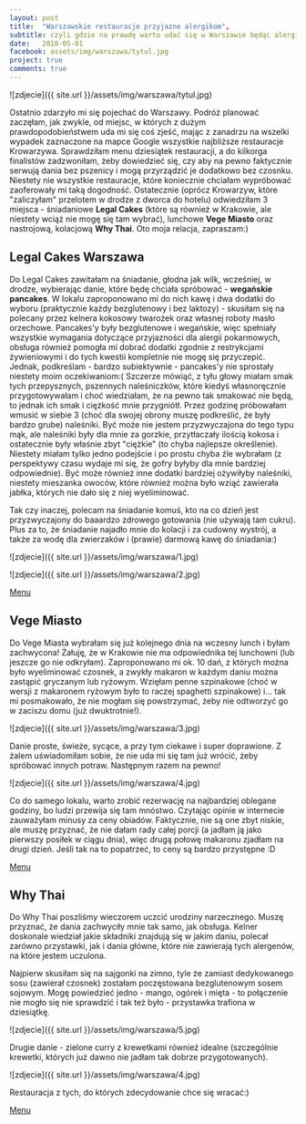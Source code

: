 ```yaml
---
layout: post
title:  "Warszawskie restauracje przyjazne alergikom",
subtitle: czyli gdzie na prawdę warto udać się w Warszawie będąc alergikiem - moja subiektywna lista. 
date:   2018-05-01
facebook: assets/img/warszawa/tytul.jpg
project: true
comments: true
---
```


![zdjecie]({{ site.url }}/assets/img/warszawa/tytul.jpg)

Ostatnio zdarzyło mi się pojechać do Warszawy. Podróż planować zaczęłam, jak zwykle, od miejsc, w których z dużym prawdopodobieństwem uda mi się coś zjeść, mając z zanadrzu na wszelki wypadek zaznaczone na mapce Google wszystkie najbliższe restauracje Krowarzywa. 
Sprawdziłam menu dziesiątek restauracji, a do kilkorga finalistów zadzwoniłam, żeby dowiedzieć się, czy aby na pewno faktycznie serwują dania bez pszenicy i mogą przyrządzić je dodatkowo bez czosnku. Niestety nie wszystkie restauracje, które koniecznie chciałam wypróbować zaoferowały mi taką dogodność. Ostatecznie (oprócz Krowarzyw, które "zaliczyłam" przelotem w drodze z dworca do hotelu) odwiedziłam 3 miejsca - śniadaniowe **Legal Cakes** (które są również w Krakowie, ale niestety wciąż nie mogę się tam wybrać), lunchowe **Vege Miasto** oraz nastrojową, kolacjową **Why Thai**. Oto moja relacja, zapraszam:)


## Legal Cakes Warszawa

Do Legal Cakes zawitałam na śniadanie, głodna jak wilk, wcześniej, w drodze, wybierając danie, które będę chciała spróbować - **wegańskie pancakes**. W lokalu zaproponowano mi do nich kawę i dwa dodatki do wyboru (praktycznie każdy bezglutenowy i bez laktozy) - skusiłam się na polecany przez kelnera kokosowy twarożek oraz własnej roboty masło orzechowe. Pancakes'y były bezglutenowe i wegańskie, więc spełniały wszystkie wymagania dotyczące przyjazności dla alergii pokarmowych, obsługa również pomogła mi dobrać dodatki zgodnie z restrykcjami żywieniowymi i do tych kwestii kompletnie nie mogę się przyczepić. Jednak, podkreślam - bardzo subiektywnie - pancakes'y nie sprostały niestety moim oczekiwaniom:( Szczerze mówiąć, z tyłu głowy miałam smak tych przepysznych, pszennych naleśniczków, które kiedyś własnoręcznie przygotowywałam i choć wiedziałam, że na pewno tak smakować nie będą, to jednak ich smak i ciężkość mnie przygniótł. Przez godzinę próbowałam wmusić w siebie 3 (choć dla swojej obrony muszę podkreślić, że były bardzo grube) naleśniki. Być może nie jestem przyzwyczajona do tego typu mąk, ale naleśniki były dla mnie za gorzkie, przytłaczały ilością kokosa i ostatecznie były właśnie zbyt "ciężkie" (to chyba najlepsze określenie). Niestety miałam tylko jedno podejście i po prostu chyba źle wybrałam (z perspektywy czasu wydaje mi się, że gofry byłyby dla mnie bardziej odpowiednie). Być może również inne dodatki bardziej ożywiłyby naleśniki, niestety mieszanka owoców, które również można było wziąć zawierała jabłka, których nie dało się z niej wyeliminować. 

Tak czy inaczej, polecam na śniadanie komuś, kto na co dzień jest przyzwyczajony do baaardzo zdrowego gotowania (nie używają tam cukru). Plus za to, że śniadanie najadło mnie do kolacji i za cudowny wystrój, a także za wodę dla zwierzaków i (prawie) darmową kawę do śniadania:)

![zdjecie]({{ site.url }}/assets/img/warszawa/1.jpg)

![zdjecie]({{ site.url }}/assets/img/warszawa/2.jpg)

[Menu](https://www.legalcakes.com/kawiarnie/legal-cakes-w-warszawie/menu-kawiarni/#sniadania-slodkie)


## Vege Miasto

Do Vege Miasta wybrałam się już kolejnego dnia na wczesny lunch i byłam zachwycona! Żałuję, że w Krakowie nie ma odpowiednika tej lunchowni (lub jeszcze go nie odkryłam). Zaproponowano mi ok. 10 dań, z których można było wyeliminować czosnek, a zwykły makaron w każdym daniu można zastąpić gryczanym lub ryżowym. Wzięłam penne szpinakowe (choć w wersji z makaronem ryżowym było to raczej spaghetti szpinakowe) i... tak mi posmakowało, że nie mogłam się powstrzymać, żeby nie odtworzyć go w zaciszu domu (już dwuktrotnie!).

![zdjecie]({{ site.url }}/assets/img/warszawa/3.jpg)

Danie proste, świeże, sycące, a przy tym ciekawe i super doprawione. Z żalem uświadomiłam sobie, że nie uda mi się tam już wrócić, żeby spróbować innych potraw. Następnym razem na pewno!

![zdjecie]({{ site.url }}/assets/img/warszawa/4.jpg)

Co do samego lokalu, warto zrobić rezerwację na najbardziej oblegane godziny, bo ludzi przewija się tam mnóstwo. Czytając opinie w internecie zauważyłam minusy za ceny obiadów. Faktycznie, nie są one zbyt niskie, ale muszę przyznać, że nie dałam rady całej porcji (a jadłam ją jako pierwszy posiłek w ciągu dnia), więc drugą połowę makaronu zjadłam na drugi dzień. Jeśli tak na to popatrzeć, to ceny są bardzo przystępne :D

[Menu](http://www.vegemiasto.pl/images/VEGEMIASTO%20MENU%20update02%20druk1-1-2.png)

## Why Thai

Do Why Thai poszliśmy wieczorem uczcić urodziny narzecznego. Muszę przyznać, że dania zachwyciły mnie tak samo, jak obsługa. Kelner doskonale wiedział jakie składniki znajdują się w jakim daniu, polecał zarówno przystawki, jak i dania główne, które nie zawierają tych alergenów, na które jestem uczulona. 

Najpierw skusiłam się na sajgonki na zimno, tyle że zamiast dedykowanego sosu (zawierał czosnek) zostałam poczęstowana bezglutenowym sosem sojowym. Mogę powiedzieć jedno - mango, ogórek i mięta - to połączenie nie mogło się nie sprawdzić i tak też było - przystawka trafiona w dziesiątkę.

![zdjecie]({{ site.url }}/assets/img/warszawa/5.jpg)

Drugie danie - zielone curry z krewetkami również idealne (szczególnie krewetki, których już dawno nie jadłam tak dobrze przygotowanych).

![zdjecie]({{ site.url }}/assets/img/warszawa/4.jpg)

Restauracja z tych, do których zdecydowanie chce się wracać:)

[Menu](http://www.whythai.pl/warszawa/menu-warszawa.html)